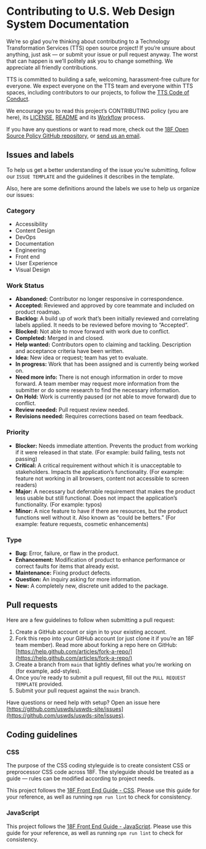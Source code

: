 # Contributing to U.S. Web Design System Documentation

We’re so glad you’re thinking about contributing to a Technology Transformation Services (TTS) open source project! If you’re unsure about anything, just ask — or submit your issue or pull request anyway. The worst that can happen is we’ll politely ask you to change something. We appreciate all friendly contributions.

TTS is committed to building a safe, welcoming, harassment-free culture for everyone. We expect everyone on the TTS team and everyone within TTS spaces, including contributors to our projects, to follow the [TTS Code of Conduct](https://github.com/18F/code-of-conduct/blob/main/code-of-conduct.md).

We encourage you to read this project’s CONTRIBUTING policy (you are here), its [LICENSE](LICENSE.md), [README](README.md) and its [Workflow](https://github.com/uswds/uswds/wiki/Workflow) process.

If you have any questions or want to read more, check out the [18F Open Source Policy GitHub repository](https://github.com/18f/open-source-policy), or [send us an email](mailto:18f@gsa.gov).

## Issues and labels

To help us get a better understanding of the issue you’re submitting, follow our `ISSUE TEMPLATE` and the guidelines it describes in the template.

Also, here are some definitions around the labels we use to help us organize our issues:

### Category

- Accessibility
- Content Design
- DevOps
- Documentation
- Engineering
- Front end
- User Experience
- Visual Design

### Work Status

- **Abandoned:** Contributor no longer responsive in correspondence.
- **Accepted:** Reviewed and approved by core teammate and included on product roadmap.
- **Backlog:** A build up of work that’s been initially reviewed and correlating labels applied. It needs to be reviewed before moving to “Accepted”.
- **Blocked:** Not able to move forward with work due to conflict.
- **Completed:** Merged in and closed.
- **Help wanted:** Contributors open to claiming and tackling. Description and acceptance criteria have been written.
- **Idea:** New idea or request; team has yet to evaluate.
- **In progress:** Work that has been assigned and is currently being worked on.
- **Need more info:** There is not enough information in order to move forward. A team member may request more information from the submitter or do some research to find the necessary information.
- **On Hold:** Work is currently paused (or not able to move forward) due to conflict.
- **Review needed:** Pull request review needed.
- **Revisions needed:** Requires corrections based on team feedback.

### Priority

- **Blocker:** Needs immediate attention. Prevents the product from working if it were released in that state. (For example: build failing, tests not passing)
- **Critical:** A critical requirement without which it is unacceptable to stakeholders. Impacts the application’s functionality. (For example: feature not working in all browsers, content not accessible to screen readers)
- **Major:** A necessary but deferrable requirement that makes the product less usable but still functional. Does not impact the application’s functionality. (For example: typos)
- **Minor:** A nice feature to have if there are resources, but the product functions well without it. Also known as “could be betters.” (For example: feature requests, cosmetic enhancements)

### Type

- **Bug:** Error, failure, or flaw in the product.
- **Enhancement:** Modification of product to enhance performance or correct faults for items that already exist.
- **Maintenance:** Fixing product defects.
- **Question:** An inquiry asking for more information.
- **New:** A completely new, discrete unit added to the package.

## Pull requests

Here are a few guidelines to follow when submitting a pull request:

1. Create a GitHub account or sign in to your existing account.
1. Fork this repo into your GitHub account (or just clone it if you’re an 18F team member). Read more about forking a repo here on GitHub:
   [https://help.github.com/articles/fork-a-repo/](https://help.github.com/articles/fork-a-repo/)
1. Create a branch from `main` that lightly defines what you’re working on (for example, add-styles).
1. Once you’re ready to submit a pull request, fill out the `PULL REQUEST TEMPLATE` provided.
1. Submit your pull request against the `main` branch.

Have questions or need help with setup? Open an issue here [https://github.com/uswds/uswds-site/issues](https://github.com/uswds/uswds-site/issues).

## Coding guidelines

### CSS

The purpose of the CSS coding styleguide is to create consistent CSS or preprocessor CSS code across 18F. The styleguide should be treated as a guide — rules can be modified according to project needs.

This project follows the [18F Front End Guide - CSS](https://pages.18f.gov/frontend/#css). Please use this guide for your reference, as well as running `npm run lint` to check for consistency.

### JavaScript

This project follows the [18F Front End Guide - JavaScript](https://pages.18f.gov/frontend/#javascript). Please use this guide for your reference, as well as running `npm run lint` to check for consistency.
